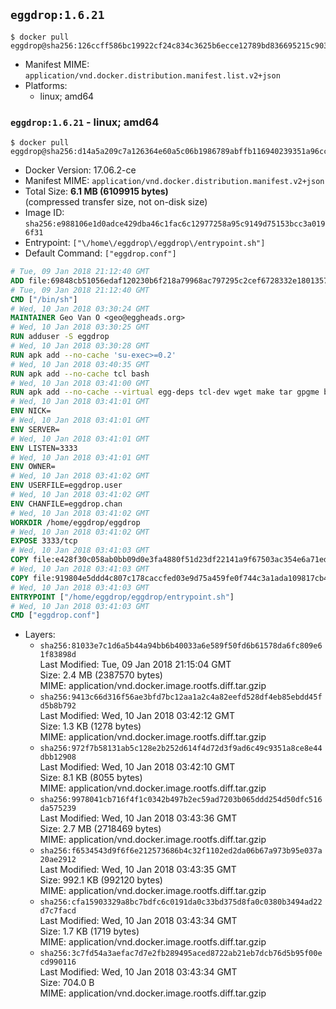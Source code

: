 ## `eggdrop:1.6.21`

```console
$ docker pull eggdrop@sha256:126ccff586bc19922cf24c834c3625b6ecce12789bd836695215c903fcb01633
```

-	Manifest MIME: `application/vnd.docker.distribution.manifest.list.v2+json`
-	Platforms:
	-	linux; amd64

### `eggdrop:1.6.21` - linux; amd64

```console
$ docker pull eggdrop@sha256:d14a5a209c7a126364e60a5c06b1986789abffb116940239351a96ccf933e999
```

-	Docker Version: 17.06.2-ce
-	Manifest MIME: `application/vnd.docker.distribution.manifest.v2+json`
-	Total Size: **6.1 MB (6109915 bytes)**  
	(compressed transfer size, not on-disk size)
-	Image ID: `sha256:e988106e1d0adce429dba46c1fac6c12977258a95c9149d75153bcc3a0196f31`
-	Entrypoint: `["\/home\/eggdrop\/eggdrop\/entrypoint.sh"]`
-	Default Command: `["eggdrop.conf"]`

```dockerfile
# Tue, 09 Jan 2018 21:12:40 GMT
ADD file:69848cb51056edaf120230b6f218a79968ac797295c2cef6728332e1801357be in / 
# Tue, 09 Jan 2018 21:12:40 GMT
CMD ["/bin/sh"]
# Wed, 10 Jan 2018 03:30:24 GMT
MAINTAINER Geo Van O <geo@eggheads.org>
# Wed, 10 Jan 2018 03:30:25 GMT
RUN adduser -S eggdrop
# Wed, 10 Jan 2018 03:30:28 GMT
RUN apk add --no-cache 'su-exec>=0.2'
# Wed, 10 Jan 2018 03:40:35 GMT
RUN apk add --no-cache tcl bash
# Wed, 10 Jan 2018 03:41:00 GMT
RUN apk add --no-cache --virtual egg-deps tcl-dev wget make tar gpgme build-base   && wget ftp://ftp.eggheads.org/pub/eggdrop/source/1.6/eggdrop1.6.21.tar.gz   && wget ftp://ftp.eggheads.org/pub/eggdrop/source/1.6/eggdrop1.6.21.tar.gz.asc   && gpg --keyserver ha.pool.sks-keyservers.net --recv-key B0B3D92ABE1D20233A2ECB01DB909F5EE7C0E7F7   && gpg --batch --verify eggdrop1.6.21.tar.gz.asc eggdrop1.6.21.tar.gz   && rm eggdrop1.6.21.tar.gz.asc   && tar -zxvf eggdrop1.6.21.tar.gz   && rm eggdrop1.6.21.tar.gz   && ( cd eggdrop1.6.21     && CFLAGS="-std=gnu89" ./configure --with-tclinc=/usr/include/tcl.h --with-tcllib=/usr/lib/libtcl8.6.so     && make config     && make     && make install DEST=/home/eggdrop/eggdrop )   && rm -rf eggdrop1.6.21   && mkdir /home/eggdrop/eggdrop/data   && chown -R eggdrop /home/eggdrop/eggdrop   && apk del egg-deps
# Wed, 10 Jan 2018 03:41:01 GMT
ENV NICK=
# Wed, 10 Jan 2018 03:41:01 GMT
ENV SERVER=
# Wed, 10 Jan 2018 03:41:01 GMT
ENV LISTEN=3333
# Wed, 10 Jan 2018 03:41:01 GMT
ENV OWNER=
# Wed, 10 Jan 2018 03:41:02 GMT
ENV USERFILE=eggdrop.user
# Wed, 10 Jan 2018 03:41:02 GMT
ENV CHANFILE=eggdrop.chan
# Wed, 10 Jan 2018 03:41:02 GMT
WORKDIR /home/eggdrop/eggdrop
# Wed, 10 Jan 2018 03:41:02 GMT
EXPOSE 3333/tcp
# Wed, 10 Jan 2018 03:41:03 GMT
COPY file:e428f30c058ab0bb09d0e3fa4880f51d23df22141a9f67503ac354e6a71ed388 in /home/eggdrop/eggdrop 
# Wed, 10 Jan 2018 03:41:03 GMT
COPY file:919804e5ddd4c807c178caccfed03e9d75a459fe0f744c3a1ada109817cb44ec in /home/eggdrop/eggdrop/scripts/ 
# Wed, 10 Jan 2018 03:41:03 GMT
ENTRYPOINT ["/home/eggdrop/eggdrop/entrypoint.sh"]
# Wed, 10 Jan 2018 03:41:03 GMT
CMD ["eggdrop.conf"]
```

-	Layers:
	-	`sha256:81033e7c1d6a5b44a94bb6b40033a6e589f50fd6b61578da6fc809e61f83898d`  
		Last Modified: Tue, 09 Jan 2018 21:15:04 GMT  
		Size: 2.4 MB (2387570 bytes)  
		MIME: application/vnd.docker.image.rootfs.diff.tar.gzip
	-	`sha256:9413c66d316f56ae3bfd7bc12aa1a2c4a82eefd528df4eb85ebdd45fd5b8b792`  
		Last Modified: Wed, 10 Jan 2018 03:42:12 GMT  
		Size: 1.3 KB (1278 bytes)  
		MIME: application/vnd.docker.image.rootfs.diff.tar.gzip
	-	`sha256:972f7b58131ab5c128e2b252d614f4d72d3f9ad6c49c9351a8ce8e44dbb12908`  
		Last Modified: Wed, 10 Jan 2018 03:42:10 GMT  
		Size: 8.1 KB (8055 bytes)  
		MIME: application/vnd.docker.image.rootfs.diff.tar.gzip
	-	`sha256:9978041cb716f4f1c0342b497b2ec59ad7203b065ddd254d50dfc516da575239`  
		Last Modified: Wed, 10 Jan 2018 03:43:36 GMT  
		Size: 2.7 MB (2718469 bytes)  
		MIME: application/vnd.docker.image.rootfs.diff.tar.gzip
	-	`sha256:f6534543d9f6f6e212573686b4c32f1102ed2da06b67a973b95e037a20ae2912`  
		Last Modified: Wed, 10 Jan 2018 03:43:35 GMT  
		Size: 992.1 KB (992120 bytes)  
		MIME: application/vnd.docker.image.rootfs.diff.tar.gzip
	-	`sha256:cfa15903329a8bc7bdfc6c0191da0c33bd375d8fa0c0380b3494ad22d7c7facd`  
		Last Modified: Wed, 10 Jan 2018 03:43:34 GMT  
		Size: 1.7 KB (1719 bytes)  
		MIME: application/vnd.docker.image.rootfs.diff.tar.gzip
	-	`sha256:3c7fd54a3aefac7d7e2fb289495aced8722ab21eb7dcb76d5b95f00ecd990116`  
		Last Modified: Wed, 10 Jan 2018 03:43:34 GMT  
		Size: 704.0 B  
		MIME: application/vnd.docker.image.rootfs.diff.tar.gzip

